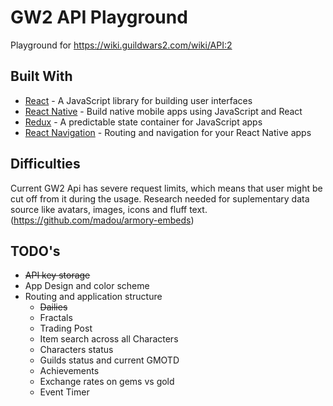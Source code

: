 # GW2 API Playground

Playground for https://wiki.guildwars2.com/wiki/API:2

## Built With

* [React](https://reactjs.org/) - A JavaScript library for building user interfaces
* [React Native](https://facebook.github.io/react-native/) - Build native mobile apps using JavaScript and React
* [Redux](https://redux.js.org/) - A predictable state container for JavaScript apps
* [React Navigation](https://reactnavigation.org/) - Routing and navigation for your React Native apps

## Difficulties

Current GW2 Api has severe request limits, which means that user might be cut off from it during the usage.
Research needed for suplementary data source like avatars, images, icons and fluff text. (https://github.com/madou/armory-embeds)

## TODO's

* <del>API key storage</del>
* App Design and color scheme
* Routing and application structure
  * <del>Dailies</del>
  * Fractals
  * Trading Post
  * Item search across all Characters
  * Characters status
  * Guilds status and current GMOTD
  * Achievements
  * Exchange rates on gems vs gold
  * Event Timer
